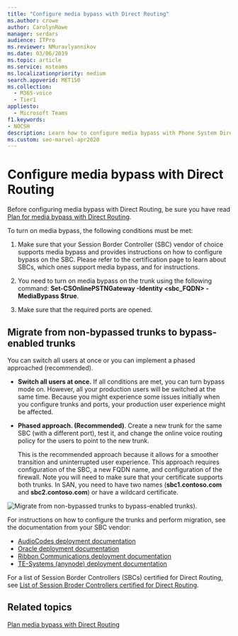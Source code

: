 ```yaml
---
title: "Configure media bypass with Direct Routing"
ms.author: crowe
author: CarolynRowe
manager: serdars
audience: ITPro
ms.reviewer: NMuravlyannikov
ms.date: 03/06/2019
ms.topic: article
ms.service: msteams
ms.localizationpriority: medium
search.appverid: MET150
ms.collection: 
  - M365-voice
  - Tier1
appliesto: 
  - Microsoft Teams
f1.keywords:
- NOCSH
description: Learn how to configure media bypass with Phone System Direct Routing for Microsoft Teams by switching all users at once or implementing a phased approached (recommended).
ms.custom: seo-marvel-apr2020
---
```


# Configure media bypass with Direct Routing

Before configuring media bypass with Direct Routing, be sure you have read [Plan for media bypass with Direct Routing](direct-routing-plan-media-bypass.md).

To turn on media bypass, the following conditions must be met:

1.    Make sure that your Session Border Controller (SBC) vendor of choice supports media bypass and provides instructions on how to configure bypass on the SBC. Please refer to the certification page to learn about SBCs, which ones support media bypass, and for instructions.

2.    You need to turn on media bypass on the trunk using the following command:  **Set-CSOnlinePSTNGateway -Identity <sbc_FQDN> -MediaBypass $true**.

3.    Make sure that the required ports are opened. 


## Migrate from non-bypassed trunks to bypass-enabled trunks

You can switch all users at once or you can implement a phased approached (recommended).

- **Switch all users at once.** If all conditions are met, you can turn bypass mode on. However, all your production users will be switched at the same time. Because you might experience some issues initially when you configure trunks and ports, your production user experience might be affected. 

- **Phased approach. (Recommended)**.  Create a new trunk for the same SBC (with a different port), test it, and change the online voice routing policy for the users to point to the new trunk. 

  This is the recommended approach because it allows for a smoother transition and uninterrupted user experience. This approach requires configuration of the SBC, a new FQDN name, and configuration of the firewall. Note you will need to make sure that your certificate supports both trunks. In SAN, you need to have two names (**sbc1.contoso.com** and **sbc2.contoso.com**) or have a wildcard certificate.

![Migrate from non-bypassed trunks to bypass-enabled trunks).](media/direct-routing-media-bypass-8.png)

For instructions on how to configure the trunks and perform migration, see the documentation from your SBC vendor:

- [AudioCodes deployment documentation](https://www.audiocodes.com/solutions-products/products/products-for-microsoft-365/direct-routing-for-microsoft-teams)
- [Oracle deployment documentation](https://www.oracle.com/industries/communications/enterprise-session-border-controller/microsoft.html)
- [Ribbon Communications deployment documentation](https://ribboncommunications.com/solutions/enterprise-solutions/microsoft-solutions/direct-routing-microsoft-teams-calling)
- [TE-Systems (anynode) deployment documentation](https://www.anynode.de/anynode-and-microsoft-teams/)

For a list of Session Border Controllers (SBCs) certified for Direct Routing, see [List of Session Broder Controllers certified for Direct Routing](direct-routing-border-controllers.md).



## Related topics

[Plan media bypass with Direct Routing](direct-routing-plan-media-bypass.md)
